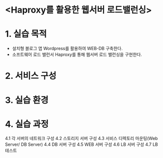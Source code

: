 <Haproxy를 활용한 웹서버 로드밸런싱>
==================================================

# 1. 실습 목적
- 설치형 블로그 앱 Wordpress를 활용하여 WEB-DB 구축한다.
- 소프트웨어 로드 밸런서 Haproxy를 통해 웹서버 로드 밸런싱을 구현한다.

# 2. 서비스 구성


# 3. 실습 환경


# 4. 실습 과정
4.1 각 서버의 네트워크 구성
4.2 스토리지 서버 구성
4.3 서비스 디렉토리 마운팅(Web Server/ DB Server)
4.4 DB 서버 구성
4.5 WEB 서버 구성
4.6 LB 서버 구성
4.7 LB 테스트
